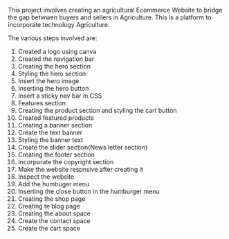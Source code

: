 This project involves creating an agricultural Ecommerce Website to bridge the gap betwwen buyers and sellers in Agriculture. This is a platform to incorporate technology Agriculture.

The various steps involved are:

1. Created a logo using canva
2. Created the navigation bar
3. Creating the hero section
4. Styling the hero section
5. Insert the hero image
6. Inserting the hero button
7. Insert a sticky nav bar in CSS
8. Features section
9. Creating the product section and styling the cart button 
10. Created featured products
11. Creating a banner section
12. Create the text banner
13. Styling the banner text
14. Create the slider section(News letter section)
15. Creating the footer section
16. Incorporate the copyright section
17. Make the website respnsive after creating it
18. Inspect the website
19. Add the humbuger menu
20. Inserting the close button in the humburger menu
21. Creating the shop page
22. Creating te blog page
23. Creating the about space
24. Create the contact space
25. Create the cart space
